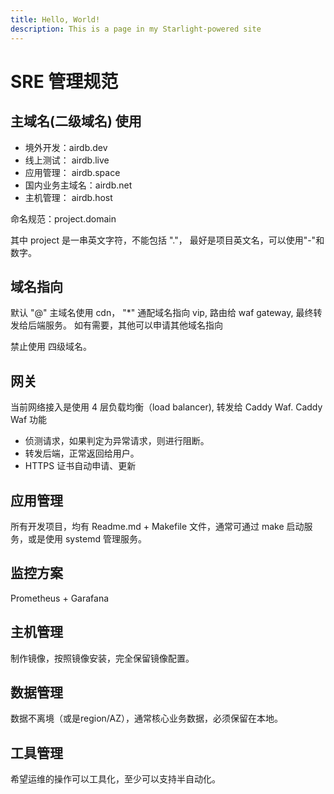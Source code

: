 ```yaml
---
title: Hello, World!
description: This is a page in my Starlight-powered site
---
```


# SRE 管理规范

## 主域名(二级域名) 使用

- 境外开发：airdb.dev
- 线上测试： airdb.live
- 应用管理： airdb.space
- 国内业务主域名：airdb.net
- 主机管理： airdb.host

命名规范：project.domain

其中 project 是一串英文字符，不能包括 "."， 最好是项目英文名，可以使用"-"和数字。

## 域名指向

默认 "@" 主域名使用 cdn， "*" 通配域名指向 vip, 路由给 waf gateway, 最终转发给后端服务。
如有需要，其他可以申请其他域名指向

禁止使用 四级域名。

## 网关

当前网络接入是使用 4 层负载均衡（load balancer), 转发给 Caddy Waf.
Caddy Waf 功能

- 侦测请求，如果判定为异常请求，则进行阻断。
- 转发后端，正常返回给用户。
- HTTPS 证书自动申请、更新

## 应用管理

所有开发项目，均有 Readme.md + Makefile 文件，通常可通过 make 启动服务，或是使用 systemd 管理服务。

## 监控方案

Prometheus + Garafana

## 主机管理

制作镜像，按照镜像安装，完全保留镜像配置。

## 数据管理

数据不离境（或是region/AZ），通常核心业务数据，必须保留在本地。

## 工具管理

希望运维的操作可以工具化，至少可以支持半自动化。
